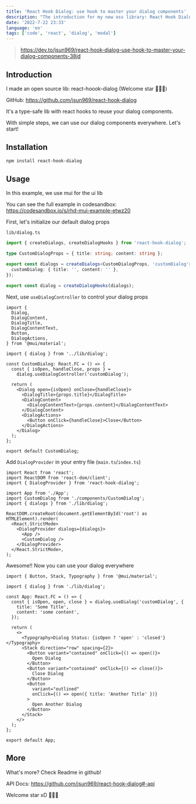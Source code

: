 ```yaml
---
title: 'React Hook Dialog: use hook to master your dialog components'
description: "The introduction for my new oss library: React Hook Dialog. It's a type-safe lib with react hooks to reuse your dialog components."
date: '2022-7-22 23:33'
language: 'en'
tags: ['code', 'react', 'dialog', 'modal']
---
```


> <https://dev.to/jsun969/react-hook-dialog-use-hook-to-master-your-dialog-components-38jd>

## Introduction

I made an open source lib: react-hoook-dialog (Welcome star 🌟🌟🌟)

GitHub: <https://github.com/jsun969/react-hook-dialog>

It's a type-safe lib with react hooks to reuse your dialog components.

With simple steps, we can use our dialog components everywhere. Let's start!

## Installation

```bash
npm install react-hook-dialog
```

## Usage

In this example, we use mui for the ui lib

You can see the full example in codesandbox:
<https://codesandbox.io/s/rhd-mui-example-etwz20>

First, let's initialize our default dialog props

`lib/dialog.ts`

```ts
import { createDialogs, createDialogHooks } from 'react-hook-dialog';

type CustomDialogProps = { title: string; content: string };

export const dialogs = createDialogs<CustomDialogProps, 'customDialog'>({
  customDialog: { title: '', content: '' },
});

export const dialog = createDialogHooks(dialogs);
```

Next, use `useDialogController` to control your dialog props

```tsx
import {
  Dialog,
  DialogContent,
  DialogTitle,
  DialogContentText,
  Button,
  DialogActions,
} from '@mui/material';

import { dialog } from '../lib/dialog';

const CustomDialog: React.FC = () => {
  const { isOpen, handleClose, props } =
    dialog.useDialogController('customDialog');

  return (
    <Dialog open={isOpen} onClose={handleClose}>
      <DialogTitle>{props.title}</DialogTitle>
      <DialogContent>
        <DialogContentText>{props.content}</DialogContentText>
      </DialogContent>
      <DialogActions>
        <Button onClick={handleClose}>Close</Button>
      </DialogActions>
    </Dialog>
  );
};

export default CustomDialog;
```

Add `DialogProvider` in your entry file (`main.ts`/`index.ts`)

```tsx
import React from 'react';
import ReactDOM from 'react-dom/client';
import { DialogProvider } from 'react-hook-dialog';

import App from './App';
import CustomDialog from './components/CustomDialog';
import { dialogs } from './lib/dialog';

ReactDOM.createRoot(document.getElementById('root') as HTMLElement).render(
  <React.StrictMode>
    <DialogProvider dialogs={dialogs}>
      <App />
      <CustomDialog />
    </DialogProvider>
  </React.StrictMode>,
);
```

Awesome!! Now you can use your dialog everywhere

```tsx
import { Button, Stack, Typography } from '@mui/material';

import { dialog } from './lib/dialog';

const App: React.FC = () => {
  const { isOpen, open, close } = dialog.useDialog('customDialog', {
    title: 'Some Title',
    content: 'some content',
  });

  return (
    <>
      <Typography>Dialog Status: {isOpen ? 'open' : 'closed'}</Typography>
      <Stack direction="row" spacing={2}>
        <Button variant="contained" onClick={() => open()}>
          Open Dialog
        </Button>
        <Button variant="contained" onClick={() => close()}>
          Close Dialog
        </Button>
        <Button
          variant="outlined"
          onClick={() => open({ title: 'Another Title' })}
        >
          Open Another Dialog
        </Button>
      </Stack>
    </>
  );
};

export default App;
```

## More

What's more? Check Readme in github!

API Docs: <https://github.com/jsun969/react-hook-dialog#-api>

Welcome star xD 🌟🌟🌟
